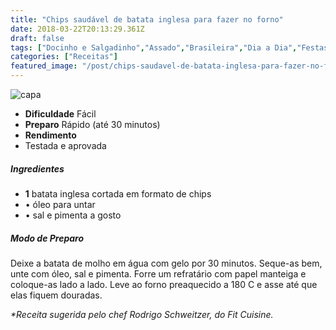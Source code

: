 ```yaml
---
title: "Chips saudável de batata inglesa para fazer no forno"
date: 2018-03-22T20:13:29.361Z
draft: false
tags: ["Docinho e Salgadinho","Assado","Brasileira","Dia a Dia","Festas"]
categories: ["Receitas"]
featured_image: "/post/chips-saudavel-de-batata-inglesa-para-fazer-no-forno.52a93d0b.jpg"
---
```


![capa](/post/chips-saudavel-de-batata-inglesa-para-fazer-no-forno.52a93d0b.jpg)

*   **Dificuldade** Fácil
*   **Preparo** Rápido (até 30 minutos)
*   **Rendimento**
*   Testada e aprovada
    

##### Ingredientes

*   **1** batata inglesa cortada em formato de chips
*   • óleo para untar
*   • sal e pimenta a gosto

##### Modo de Preparo

Deixe a batata de molho em água com gelo por 30 minutos. Seque-as bem, unte com óleo, sal e pimenta. Forre um refratário com papel manteiga e coloque-as lado a lado. Leve ao forno preaquecido a 180 C e asse até que elas fiquem douradas.

_*Receita sugerida pelo chef Rodrigo Schweitzer, do Fit Cuisine._
